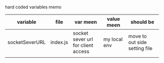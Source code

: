 hard coded variables memo  

|    variable    |   file   |                 var meen                |  value meen  |             should be              |
|----------------|----------|-----------------------------------------|--------------|------------------------------------|
| socketSeverURL | index.js | socket sever url <br> for client access | my local env | move to <br> out side setting file |
|                |          |                                         |              |                                    |